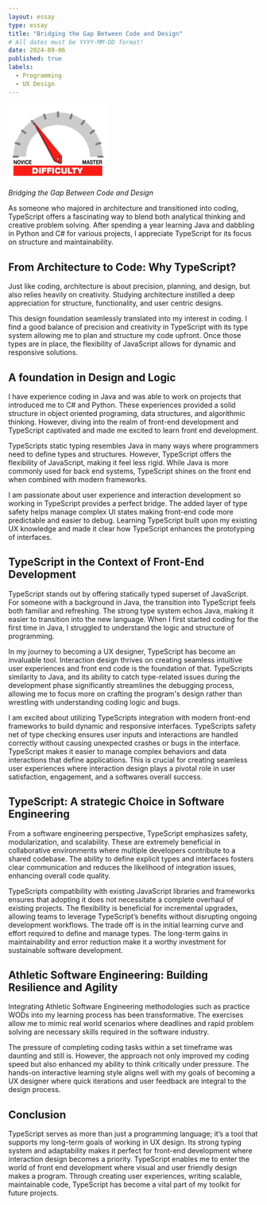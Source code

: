 ```yaml
---
layout: essay
type: essay
title: "Bridging the Gap Between Code and Design"
# All dates must be YYYY-MM-DD format!
date: 2024-09-06
published: true
labels:
  - Programming
  - UX Design
---
```


<img width="200px" class="rounded float-start pe-4" src="../img/difficulty/degree_difficulty.jpg">

*Bridging the Gap Between Code and Design*

As someone who majored in architecture and transitioned into coding, TypeScript offers a fascinating way to blend both analytical thinking and creative problem solving. After spending a year learning Java and dabbling in Python and C# for various projects, I appreciate TypeScript for its focus on structure and maintainability. 

## From Architecture to Code: Why TypeScript?

Just like coding, architecture is about precision, planning, and design, but also relies heavily on creativity. Studying architecture instilled a deep appreciation for structure, functionality, and user centric designs. 

This design foundation seamlessly translated into my interest in coding. I find a good balance of precision and creativity in TypeScript with its type system allowing me to plan and structure my code upfront. Once those types are in place, the flexibility of JavaScript allows for dynamic and responsive solutions.

## A foundation in Design and Logic

I have experience coding in Java and was able to work on projects that introduced me to C# and Python. These experiences provided a solid structure in object oriented programing, data structures, and algorithmic thinking. However, diving into the realm of front-end development and TypeScript captivated and made me excited to learn front end development. 

TypeScripts static typing resembles Java in many ways where programmers need to define types and structures. However, TypeScript offers the flexibility of JavaScript, making it feel less rigid. While Java is more commonly used for back end systems, TypeScript shines on the front end when combined with modern frameworks. 

I am passionate about user experience and interaction development so working in TypeScript provides a perfect bridge. The added layer of type safety helps manage complex UI states making front-end code more predictable and easier to debug. Learning TypeScript built upon my existing UX knowledge and made it clear how TypeScript enhances the prototyping of interfaces. 

## TypeScript in the Context of Front-End Development

TypeScript stands out by offering statically typed superset of JavaScript. For someone with a background in Java, the transition into TypeScript feels both familiar and refreshing. The strong type system echos Java, making it easier to transition into the new language. When I first started coding for the first time in Java, I struggled to understand the logic and structure of programming. 

In my journey to becoming a UX designer, TypeScript has become an invaluable tool. Interaction design thrives on creating seamless intuitive user experiences and front end code is the foundation of that. TypeScripts similarity to Java, and its ability to catch type-related issues during the development phase significantly streamlines the debugging process, allowing me to focus more on crafting the program's design rather than wrestling with understanding coding logic and bugs. 

I am excited about utilizing TypeScripts integration with modern front-end frameworks to build dynamic and responsive interfaces. TypeScripts safety net of type checking ensures user inputs and interactions are handled correctly without causing unexpected crashes or bugs in the interface. TypeScript makes it easier to manage complex behaviors and data interactions that define applications. This is crucial for creating seamless user experiences where interaction design plays a pivotal role in user satisfaction, engagement, and a softwares overall success. 

## TypeScript: A strategic Choice in Software Engineering

From a software engineering perspective, TypeScript emphasizes safety, modularization, and scalability. These are extremely beneficial in collaborative environments where multiple developers contribute to a shared codebase. The ability to define explicit types and interfaces fosters clear communication and reduces the likelihood of integration issues, enhancing overall code quality. 

TypeScripts compatibility with existing JavaScript libraries and frameworks ensures that adopting it does not necessitate a complete overhaul of existing projects. The flexibility is beneficial for incremental upgrades, allowing teams to leverage TypeScript’s benefits without disrupting ongoing development workflows. The trade off is in the initial learning curve and effort required to define and manage types. The long-term gains in maintainability and error reduction make it a worthy investment for sustainable software development. 

## Athletic Software Engineering: Building Resilience and Agility

Integrating Athletic Software Engineering methodologies such as practice WODs into my learning process has been transformative. The exercises allow me to mimic real world scenarios where deadlines and rapid problem solving are necessary skills required in the software industry. 

The pressure of completing coding tasks within a set timeframe was daunting and still is. However, the approach not only improved my coding speed but also enhanced my ability to think critically under pressure. The hands-on interactive learning style aligns well with my goals of becoming a UX designer where quick iterations and user feedback are integral to the design process. 

## Conclusion

TypeScript serves as more than just a programming language; it’s a tool that supports my long-term goals of working in UX design. Its strong typing system and adaptability makes it perfect for front-end development where interaction design becomes a priority. TypeScript enables me to enter the world of front end development where visual and user friendly design makes a program. Through creating user experiences, writing scalable, maintainable code, TypeScript has become a vital part of my toolkit for future projects. 
